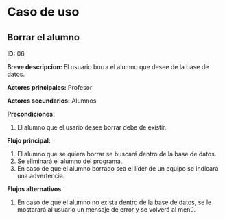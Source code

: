# Caso de uso

## Borrar el alumno

**ID:** 06

**Breve descripcion:** El usuario borra el alumno que desee de la base de datos.


**Actores principales:** Profesor

**Actores secundarios:** Alumnos


**Precondiciones:**
1. El alumno que el usario desee borrar debe de existir.

**Flujo principal:**
1. El alumno que se quiera borrar se buscará dentro de la base de datos.
2. Se eliminará el alumno del programa.
3. En caso de que el alumno borrado sea el líder de un equipo se indicará una advertencia.

**Flujos alternativos**
1. En caso de que el alumno no exista dentro de la base de datos, se le mostarará al usuario un mensaje de error y se volverá al menú.
